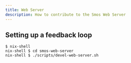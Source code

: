 ```yaml
---
title: Web Server
description: How to contribute to the Smos Web Server
---
```


## Setting up a feedback loop

```
$ nix-shell
nix-shell $ cd smos-web-server
nix-shell $ ./scripts/devel-web-server.sh
```

